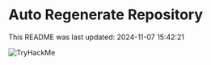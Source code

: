 # Auto Regenerate Repository

This README was last updated: 2024-11-07 15:42:21

 ![TryHackMe](https://tryhackme.com/badge/533634)